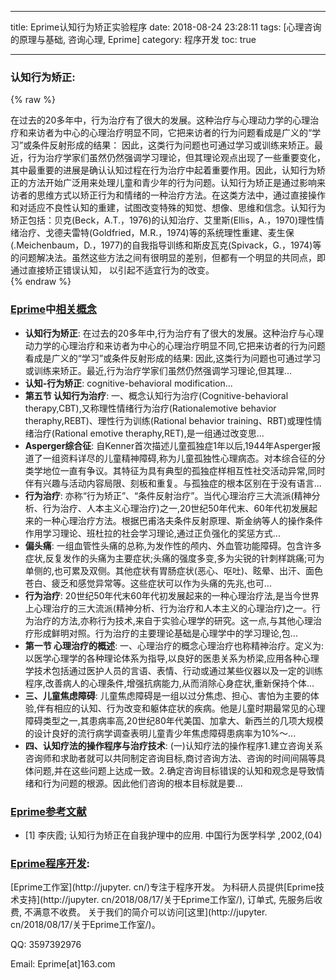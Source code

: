 
---
title: Eprime认知行为矫正实验程序
date: 2018-08-24 23:28:11
tags: [心理咨询的原理与基础, 咨询心理, Eprime]
category: 程序开发
toc: true

---



<span></span>
<!-- more -->



### 认知行为矫正:

{% raw %}
<div class="p1">在过去的20多年中，行为治疗有了很大的发展。这种治疗与心理动力学的心理治疗和来访者为中心的心理治疗明显不同，它把来访者的行为问题看成是广义的“学习”或条件反射形成的结果： 因此，这类行为问题也可通过学习或训练来矫正。最近，行为治疗学家们虽然仍然强调学习理论，但其理论观点出现了一些重要变化，其中最重要的进展是确认认知过程在行为治疗中起着重要作用。因此，认知行为矫正的方法开始广泛用来处理儿童和青少年的行为问题。认知行为矫正是通过影响来访者的思维方式以矫正行为和情绪的一种治疗方法。在这类方法中，通过直接操作和对适应不良性认知的重建，试图改变特殊的知觉、想像、思维和信念。认知行为矫正包括：贝克(Beck，A.T.，1976)的认知治疗、艾里斯(Ellis，A.，1970)理性情绪治疗、戈德夫雷特(Goldfried，M.R.，1974)等的系统理性重建、麦生保(.Meichenbaum，D.，1977)的自我指导训练和斯皮瓦克(Spivack，G.，1974)等的问题解决法。虽然这些方法之间有很明显的差别，但都有一个明显的共同点，即通过直接矫正错误认知， 以引起不适宜行为的改变。</div>
{% endraw %}



### [Eprime](/tags/Eprime/)中[相关概念](/categories/程序开发)

- **认知行为矫正**: 在过去的20多年中,行为治疗有了很大的发展。这种治疗与心理动力学的心理治疗和来访者为中心的心理治疗明显不同,它把来访者的行为问题看成是广义的“学习”或条件反射形成的结果: 因此,这类行为问题也可通过学习或训练来矫正。最近,行为治疗学家们虽然仍然强调学习理论,但其理...
- **认知-行为矫正**: cognitive-behavioral modification...
- **第五节 认知行为治疗**: 一、概念认知行为治疗(Cognitive-behavioral therapy,CBT),又称理性情绪行为治疗(Rationalemotive behavior theraphy,REBT)、理性行为训练(Rational behavior training、RBT)或理性情绪治疗(Rational emotive theraphy,RET),是一组通过改变思...
- **Asperger综合征**: 自Kenner首次描述儿童孤独症1年以后,1944年Asperger报道了一组资料详尽的儿童精神障碍,称为儿童孤独性心理病态。对本综合征的分类学地位一直有争议。其特征为具有典型的孤独症样相互性社交活动异常,同时伴有兴趣与活动内容局限、刻板和重复。与孤独症的根本区别在于没有语言...
- **行为治疗**: 亦称“行为矫正”、“条件反射治疗”。当代心理治疗三大流派(精神分析、行为治疗、人本主义心理治疗)之一,20世纪50年代末、60年代初发展起来的一种心理治疗方法。根据巴甫洛夫条件反射原理、斯金纳等人的操作条件作用学习理论、班杜拉的社会学习理论,通过正负强化的奖惩方式...
- **偏头痛**: 一组血管性头痛的总称,为发作性的颅内、外血管功能障碍。包含许多症状,反复发作的头痛为主要症状;头痛的强度多变,多为尖锐的针刺样跳痛;可为单侧的,也可累及双侧。其他症状有胃肠症状(恶心、呕吐)、眩晕、出汗、面色苍白、疲乏和感觉异常等。这些症状可以作为头痛的先兆,也可...
- **行为治疗**: 20世纪50年代末60年代初发展起来的一种心理治疗法,是当今世界上心理治疗的三大流派(精神分析、行为治疗和人本主义的心理治疗)之一。行为治疗的方法,亦称行为技术,来自于实验心理学的研究。这一点,与其他心理治疗形成鲜明对照。行为治疗的主要理论基础是心理学中的学习理论,包...
- **第一节 心理治疗的概述**: 一、心理治疗的概念心理治疗也称精神治疗。定义为:以医学心理学的各种理论体系为指导,以良好的医患关系为桥梁,应用各种心理学技术包括通过医护人员的言语、表情、行动或通过某些仪器以及一定的训练程序,改善病人的心理条件,增强抗病能力,从而消除心身症状,重新保持个体...
- **三、儿童焦虑障碍**: 儿童焦虑障碍是一组以过分焦虑、担心、害怕为主要的体验,伴有相应的认知、行为改变和躯体症状的疾病。他是儿童时期最常见的心理障碍类型之一,其患病率高,20世纪80年代美国、加拿大、新西兰的几项大规模的设计良好的流行病学调查表明儿童青少年焦虑障碍患病率为10%～...
- **四、认知疗法的操作程序与治疗技术**: (一)认知疗法的操作程序1.建立咨询关系咨询师和求助者就可以共同制定咨询目标,商讨咨询方法、咨询的时间间隔等具体问题,并在这些问题上达成一致。2.确定咨询目标错误的认知和观念是导致情绪和行为问题的根源。因此他们咨询的根本目标就是要...


### [Eprime](/tags/Eprime/)[参考文献](/categories/程序开发/)

- [1]  李庆霞; 认知行为矫正在自我护理中的应用. 中国行为医学科学 ,2002,(04)


### [Eprime](/tags/Eprime/)[程序开发](/categories/程序开发/):
[Eprime工作室](http://jupyter. cn/)专注于程序开发。
为科研人员提供[Eprime技术支持](http://jupyter. cn/2018/08/17/关于Eprime工作室/), 订单式, 先服务后收费, 不满意不收费。
关于我们的简介可以访问[这里](http://jupyter. cn/2018/08/17/关于Eprime工作室/)。

QQ: 3597392976

Email: Eprime[at]163.com



